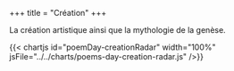 +++
title = "Création"
+++

La création artistique ainsi que la mythologie de la genèse.

{{< chartjs id="poemDay-creationRadar" width="100%" jsFile="../../charts/poems-day-creation-radar.js" />}}
